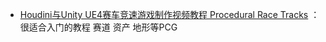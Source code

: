 - [Houdini与Unity UE4赛车竞速游戏制作视频教程 Procedural Race Tracks](https://www.bilibili.com/video/BV1zJ411E7My) ：很适合入门的教程 赛道 资产 地形等PCG
